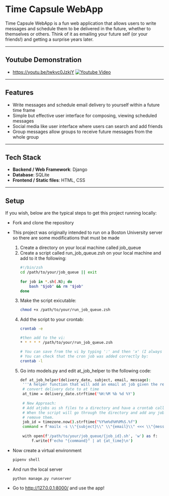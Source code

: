 # Time Capsule WebApp

Time Capsule WebApp is a fun web application that allows users to write messages and schedule them to be delivered in the future, whether to themselves or others. Think of it as emailing your future self (or your friends!) and getting a surprise years later.  

---

## Youtube Demonstration

- https://youtu.be/twkvc0JzkjY
[![Youtube Video]()](https://youtu.be/twkvc0JzkjY)

---

## Features

- Write messages and schedule email delivery to yourself within a future time frame  
- Simple but effective user interface for composing, viewing scheduled messages  
- Social media like user interface where users can search and add friends
- Group messages allow groups to receive future messages from the whole group

---

## Tech Stack

- **Backend / Web Framework**: Django
- **Database**: SQLite
- **Frontend / Static files**: HTML, CSS 

---

## Setup

If you wish, below are the typical steps to get this project running locally:

- Fork and clone the repository
- This project was originally intended to run on a Boston University server so there are some modifications that must be made

    1. Create a directory on your local machine called job_queue
    2. Create a script called run_job_queue.zsh on your local machine and add to it the following:
       ```bash
       #!/bin/zsh
       cd /path/to/your/job_queue || exit
      
       for job in *.sh(.N); do
           bash "$job" && rm "$job"
       done
       ```
    3. Make the script exicutable:
       ```bash
       chmod +x /path/to/your/run_job_queue.zsh
       ```
    4. Add the script to your crontab:
       ```bash
       crontab -e

       #then add to the vi:
       * * * * * /path/to/your/run_job_queue.zsh

       # You can save from the vi by typing ':' and then 'x' (I always forget)
       # You can check that the cron job was added correctly by:
       crontab -l
       ```
    5. Go into models.py and edit at_job_helper to the following code:
       ```bash
       def at_job_helper(delivery_date, subject, email, message):
        '''A helper function that will add an email at job given the required fields.'''
        # convert delivery date to at time
        at_time = delivery_date.strftime('%H:%M %b %d %Y')
    
        # New Approach:
        # Add atjobs as sh files to a directory and have a crontab call a script every minute.
        # When the script will go through the directory and add any jobs there as at jobs then
        # remove them.
        job_id = timezone.now().strftime("%Y%m%d%H%M%S.%f")
        command = f'mailx -s \\"{subject}\\" \\"{email}\\" <<< \\"{message}\\"'
    
        with open(f'/path/to/your/job_queue/{job_id}.sh', 'w') as f:
            f.write(f'echo "{command}" | at {at_time}\n')
       ```
- Now create a virtual environment
  ```bash
  pipenv shell
  ```
- And run the local server
  ```
  python manage.py runserver
  ```
- Go to http://127.0.0.1:8000/ and use the app!

